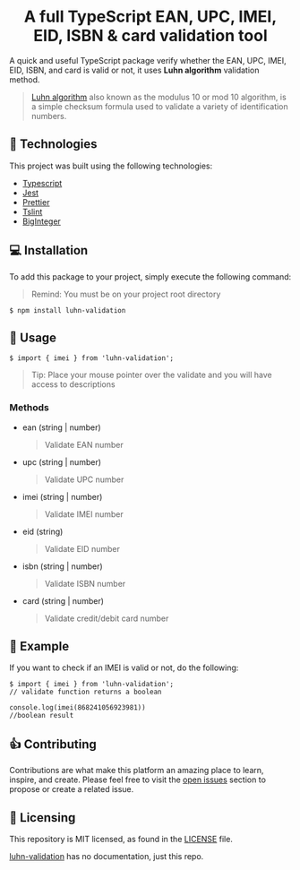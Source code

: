 <h1 align="center">
      <br>A full TypeScript EAN, UPC, IMEI, EID, ISBN & card validation tool<br/>
</h1>

A quick and useful TypeScript package verify whether the EAN, UPC, IMEI, EID, ISBN, and card is valid or not, it uses <b>Luhn algorithm</b> validation method.

> [Luhn algorithm](https://www.geeksforgeeks.org/luhn-algorithm/) also known as the modulus 10 or mod 10 algorithm, is a simple checksum formula used to validate a variety of identification numbers.

## 🚀 Technologies

This project was built using the following technologies:

- [Typescript](https://www.typescriptlang.org/)
- [Jest](https://jestjs.io/)
- [Prettier](https://prettier.io/)
- [Tslint](https://palantir.github.io/tslint/)
- [BigInteger](https://github.com/peterolson/BigInteger.js)

## 💻 Installation

To add this package to your project, simply execute the following command:

> Remind: You must be on your project root directory

```
$ npm install luhn-validation
```

## 🔎 Usage

```
$ import { imei } from 'luhn-validation';
```

> Tip: Place your mouse pointer over the validate and you will have access to descriptions

### Methods

- ean (string | number)
  > Validate EAN number
- upc (string | number)
  > Validate UPC number
- imei (string | number)
  > Validate IMEI number
- eid (string)
  > Validate EID number
- isbn (string | number)
  > Validate ISBN number
- card (string | number)
  > Validate credit/debit card number

## 📏 Example

If you want to check if an IMEI is valid or not, do the following:

```
$ import { imei } from 'luhn-validation';
// validate function returns a boolean

console.log(imei(868241056923981))
//boolean result
```

## 👍 Contributing

Contributions are what make this platform an amazing place to learn, inspire, and create. Please feel free to visit the [open issues](https://github.com/kfbfarley/luhn-validation/issues) section to propose or create a related issue.

## 📄 Licensing

This repository is MIT licensed, as found in the [LICENSE][l] file.

[luhn-validation](https://github.com/kfbfarley/luhn-validation) has no documentation, just this repo.

[l]: https://github.com/kfbfarley/luhn-validation/blob/master/LICENSE
